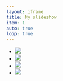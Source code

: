 ```yaml
---
layout: iframe
title: My slideshow
item: 1
auto: true
loop: true
---
```


* ![](my-pics1/pic1.jpg)
* ![](my-pics1/pic2.jpg)
* ![](my-pics1/pic3.jpg)
* ![](my-pics1/pic4.jpg)



